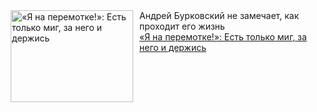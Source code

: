 <!--2025-01-23 10:16:00-->
<div class="yb">
  <div class="rss smaller1 kino_kino"><a href="https://www.kino-teatr.ru/kino/art/tv/6571/" title="«Я на перемотке&#33;»: Есть только миг, за него и держись"><img src="https://www.kino-teatr.ru/art/1/7/6571/poster.jpg" width="196" height="147" align="left" hspace="5" style="margin: 0px 10px 0px 5px" alt="«Я на перемотке&#33;»: Есть только миг, за него и держись"/></a>Андрей Бурковский не замечает, как проходит его жизнь <br><a class="light" href="https://www.kino-teatr.ru/kino/art/tv/6571/">«Я на перемотке&#33;»: Есть только миг, за него и держись</a></div>
</div>
